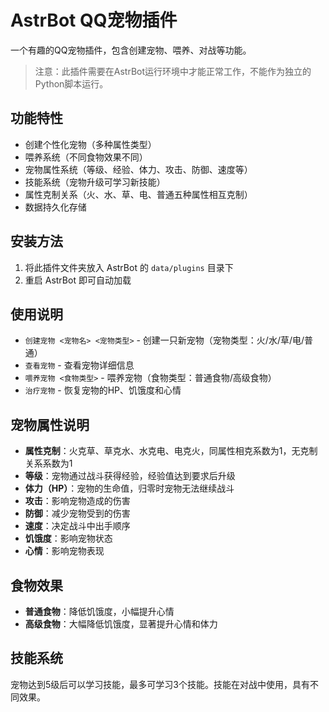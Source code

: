 # AstrBot QQ宠物插件

一个有趣的QQ宠物插件，包含创建宠物、喂养、对战等功能。

> 注意：此插件需要在AstrBot运行环境中才能正常工作，不能作为独立的Python脚本运行。

## 功能特性

- 创建个性化宠物（多种属性类型）
- 喂养系统（不同食物效果不同）
- 宠物属性系统（等级、经验、体力、攻击、防御、速度等）
- 技能系统（宠物升级可学习新技能）
- 属性克制关系（火、水、草、电、普通五种属性相互克制）
- 数据持久化存储

## 安装方法

1. 将此插件文件夹放入 AstrBot 的 `data/plugins` 目录下
2. 重启 AstrBot 即可自动加载


## 使用说明

- `创建宠物 <宠物名> <宠物类型>` - 创建一只新宠物（宠物类型：火/水/草/电/普通）
- `查看宠物` - 查看宠物详细信息
- `喂养宠物 <食物类型>` - 喂养宠物（食物类型：普通食物/高级食物）
- `治疗宠物` - 恢复宠物的HP、饥饿度和心情

## 宠物属性说明

- **属性克制**：火克草、草克水、水克电、电克火，同属性相克系数为1，无克制关系系数为1
- **等级**：宠物通过战斗获得经验，经验值达到要求后升级
- **体力（HP）**：宠物的生命值，归零时宠物无法继续战斗
- **攻击**：影响宠物造成的伤害
- **防御**：减少宠物受到的伤害
- **速度**：决定战斗中出手顺序
- **饥饿度**：影响宠物状态
- **心情**：影响宠物表现

## 食物效果

- **普通食物**：降低饥饿度，小幅提升心情
- **高级食物**：大幅降低饥饿度，显著提升心情和体力

## 技能系统

宠物达到5级后可以学习技能，最多可学习3个技能。技能在对战中使用，具有不同效果。